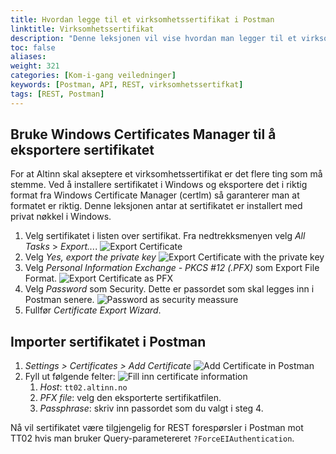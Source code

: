 ```yaml
---
title: Hvordan legge til et virksomhetssertifikat i Postman
linktitle: Virksomhetssertifikat
description: "Denne leksjonen vil vise hvordan man legger til et virksomhetssertifikat i Postman slik at det kan brukes som autentisering mot Altinns API-endepunkter."
toc: false
aliases:
weight: 321 
categories: [Kom-i-gang veiledninger]
keywords: [Postman, API, REST, virksomhetssertifkat]
tags: [REST, Postman]
---
```


## Bruke Windows Certificates Manager til å eksportere sertifikatet
For at Altinn skal akseptere et virksomhetssertifikat er det flere ting som må stemme.
Ved å installere sertifikatet i Windows og eksportere det i riktig format fra Windows Certificate Manager (certlm) så garanterer man at formatet er riktig.
Denne leksjonen antar at sertifikatet er installert med privat nøkkel i Windows.

1. Velg sertifikatet i listen over sertifikat. Fra nedtrekksmenyen velg *All Tasks* > *Export...*.
![Export Certificate](/docs/images/guides/postman/Certificate-export.png "Eksporter virksomhetssertifikat")
2. Velg *Yes, export the private key* 
![Export Certificate with the private key](/docs/images/guides/postman/Certificate-yes-private-key.png "Eksporter virksomhetssertifikatet med privatnøkkelen.")
3. Velg *Personal Information Exchange - PKCS #12 (.PFX)* som Export File Format.
![Export Certificate as PFX](/docs/images/guides/postman/Certificate-PFX-format.png "Eksporter virksomhetssertifikatet som PFX.")
4. Velg *Password* som Security. Dette er passordet som skal legges inn i Postman senere.
![Password as security meassure](/docs/images/guides/postman/Certificate-password.png "Velg passord som sikkerhetsmekanisme.")
5. Fullfør *Certificate Export Wizard*.

## Importer sertifikatet i Postman

1. *Settings > Certificates > Add Certificate*
![Add Certificate in Postman](/docs/images/guides/postman/Postman-add-certificate.png "Legg til virksomhetssertifikat i Postman.")
2. Fyll ut følgende felter:
![Fill inn certificate information](/docs/images/guides/postman/Postman-add-certificate-fill.png "Fyll ut informasjon om sertifikatfilen.")
   1. *Host*: `tt02.altinn.no`
   2. *PFX file*: velg den eksporterte sertifikatfilen.
   3. *Passphrase*: skriv inn passordet som du valgt i steg 4.

Nå vil sertifikatet være tilgjengelig for REST forespørsler i Postman mot TT02 hvis man bruker Query-parametereret `?ForceEIAuthentication`.